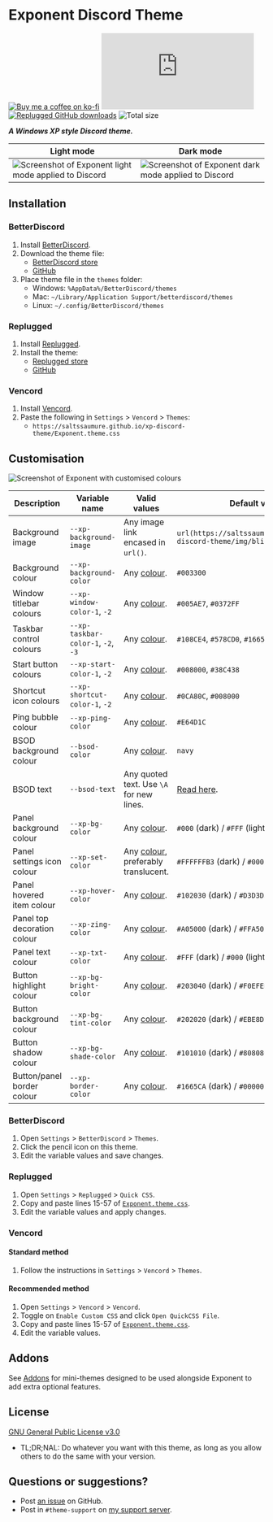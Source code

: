[light]:        https://user-images.githubusercontent.com/29710355/229367843-ad03f107-ad47-4c63-9692-89cd781d40f8.png
[dark]:         https://user-images.githubusercontent.com/29710355/229367846-78bf3675-a091-4f60-8ff0-4427697a2ef2.png
[customised]:   https://github.com/Saltssaumure/xp-discord-theme/assets/29710355/e076daf4-23d5-40f2-9a86-ca3fdf0e251c
[bsod-text]:    https://github.com/Saltssaumure/xp-discord-theme/blob/main/scss/top/_vars-scss.scss
[addons]:       https://github.com/Saltssaumure/xp-discord-theme/tree/main/addon

[css-color]:        https://developer.mozilla.org/en-US/docs/Web/CSS/color_value
[discord]:          https://discord.gg/uy8nKQVatp

[BetterDiscord]:    https://betterdiscord.app/
[Replugged]:        https://replugged.dev/
[Vencord]:          https://github.com/Vendicated/Vencord

[shield-donate]:    https://img.shields.io/badge/Donate-ko--fi-orange?style=flat-square&logo=kofi&logoColor=orange
[ko-fi]:            https://ko-fi.com/saltssaumure "Buy me a coffee!"

[shield-bd-dl]:     https://img.shields.io/github/downloads/Saltssaumure/xp-discord-theme/Exponent.theme.css?color=purple&label=BD%20GitHub%20downloads&style=flat-square
[shield-asar-dl]:   https://img.shields.io/github/downloads/Saltssaumure/xp-discord-theme/net.saltssaumure.Exponent.asar?color=purple&label=Replugged%20downloads&style=flat-square
[shield-repo-size]: https://img.shields.io/github/repo-size/Saltssaumure/xp-discord-theme?style=flat-square "Total size"

[license]:          https://github.com/Saltssaumure/xp-discord-theme/blob/main/LICENSE
[issues]:           https://github.com/Saltssaumure/xp-discord-theme/issues
[.theme.css]:       https://github.com/Saltssaumure/xp-discord-theme/blob/main/Exponent.theme.css

[release-bd]:       https://betterdiscord.app/theme/?id=823 "BetterDiscord store page"
[release-bd-gh]:    https://github.com/Saltssaumure/xp-discord-theme/releases/latest/download/Exponent.theme.css "Latest Exponent.theme.css"
[release-rp]:       https://replugged.dev/store/net.saltssaumure.Exponent "Replugged store page"
[release-rp-gh]:    https://github.com/Saltssaumure/xp-discord-theme/releases/latest/download/net.saltssaumure.Exponent.asar "Replugged addon installer"

# Exponent Discord Theme
[![Buy me a coffee on ko-fi][shield-donate]][ko-fi]
[![BetterDiscord GitHub downloads][shield-bd-dl]][release-bd-gh]
[![Replugged GitHub downloads][shield-asar-dl]][release-rp-gh]
![Total size][shield-repo-size]

***A Windows XP style Discord theme.***

| Light mode                                                      | Dark mode                                                    |
| --------------------------------------------------------------- | ------------------------------------------------------------ |
| ![Screenshot of Exponent light mode applied to Discord ][light] | ![Screenshot of Exponent dark mode applied to Discord][dark] |

## Installation

### BetterDiscord
1. Install [BetterDiscord][BetterDiscord].
2. Download the theme file:
    - [BetterDiscord store][release-bd]
    - [GitHub][release-bd-gh]
3. Place theme file in the `themes` folder:
    - Windows: `%AppData%/BetterDiscord/themes`
    - Mac: `~/Library/Application Support/betterdiscord/themes`
    - Linux: `~/.config/BetterDiscord/themes`

### Replugged
1. Install [Replugged][Replugged].
2. Install the theme:
    - [Replugged store][release-rp]
    - [GitHub][release-rp-gh]

### Vencord
1. Install [Vencord][Vencord].
2. Paste the following in `Settings` > `Vencord` > `Themes`:
    - `https://saltssaumure.github.io/xp-discord-theme/Exponent.theme.css`

## Customisation

![Screenshot of Exponent with customised colours][customised]

| Description                 | Variable name                      | Valid values                                     | Default value                                                         |
| --------------------------- | ---------------------------------- | ------------------------------------------------ | --------------------------------------------------------------------- |
| Background image            | `--xp-background-image`            | Any image link encased in `url()`.               | `url(https://saltssaumure.github.io/xp-discord-theme/img/bliss.avif)` |
| Background colour           | `--xp-background-color`            | Any [colour][css-color].                         | `#003300`                                                             |
| Window titlebar colours     | `--xp-window-color-1`, `-2`        | Any [colour][css-color].                         | `#005AE7`, `#0372FF`                                                  |
| Taskbar control colours     | `--xp-taskbar-color-1`, `-2`, `-3` | Any [colour][css-color].                         | `#108CE4`, `#578CD0`, `#1665CA`                                       |
| Start button colours        | `--xp-start-color-1`, `-2`         | Any [colour][css-color].                         | `#008000`, `#38C438`                                                  |
| Shortcut icon colours       | `--xp-shortcut-color-1`, `-2`      | Any [colour][css-color].                         | `#0CA80C`, `#008000`                                                  |
| Ping bubble colour          | `--xp-ping-color`                  | Any [colour][css-color].                         | `#E64D1C`                                                             |
| BSOD background colour      | `--bsod-color`                     | Any [colour][css-color].                         | `navy`                                                                |
| BSOD text                   | `--bsod-text`                      | Any quoted text. Use `\A` for new lines.         | [Read here][bsod-text].                                               |
| Panel background colour     | `--xp-bg-color`                    | Any [colour][css-color].                         | `#000` (dark) / `#FFF` (light)                                        |
| Panel settings icon colour  | `--xp-set-color`                   | Any [colour][css-color], preferably translucent. | `#FFFFFFB3` (dark) / `#000000B3` (light)                              |
| Panel hovered item colour   | `--xp-hover-color`                 | Any [colour][css-color].                         | `#102030` (dark) / `#D3D3D3` (light)                                  |
| Panel top decoration colour | `--xp-zing-color`                  | Any [colour][css-color].                         | `#A05000` (dark) / `#FFA500` (light)                                  |
| Panel text colour           | `--xp-txt-color`                   | Any [colour][css-color].                         | `#FFF` (dark) / `#000` (light)                                        |
| Button highlight colour     | `--xp-bg-bright-color`             | Any [colour][css-color].                         | `#203040` (dark) / `#F0EFED` (light)                                  |
| Button background colour    | `--xp-bg-tint-color`               | Any [colour][css-color].                         | `#202020` (dark) / `#EBE8D7` (light)                                  |
| Button shadow colour        | `--xp-bg-shade-color`              | Any [colour][css-color].                         | `#101010` (dark) / `#808080` (light)                                  |
| Button/panel border colour  | `--xp-border-color`                | Any [colour][css-color].                         | `#1665CA` (dark) / `#000000` (light)                                  |

### BetterDiscord
1. Open `Settings` > `BetterDiscord` > `Themes`.
2. Click the pencil icon on this theme.
3. Edit the variable values and save changes.

### Replugged
1. Open `Settings` > `Replugged` > `Quick CSS`.
2. Copy and paste lines 15-57 of [`Exponent.theme.css`][.theme.css].
3. Edit the variable values and apply changes.

### Vencord
#### Standard method
1. Follow the instructions in `Settings` > `Vencord` > `Themes`.
#### Recommended method
1. Open `Settings` > `Vencord` > `Vencord`.
2. Toggle on `Enable Custom CSS` and click `Open QuickCSS File`.
3. Copy and paste lines 15-57 of [`Exponent.theme.css`][.theme.css].
4. Edit the variable values.

## Addons
See [Addons][addons] for mini-themes designed to be used alongside Exponent to add extra optional features.

## License
[GNU General Public License v3.0][license]
- <span title="Too long; didn't read; not a lawyer">TL;DR;NAL</span>: Do whatever you want with this theme, as long as you allow others to do the same with your version.

## Questions or suggestions?
- Post [an issue][issues] on GitHub.
- Post in `#theme-support` on [my support server][discord].
